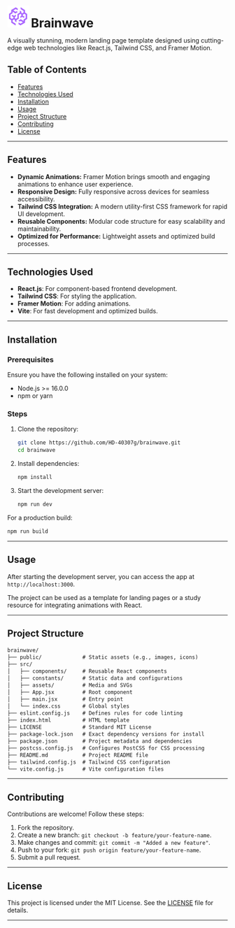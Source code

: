 <p align="start">
  <img src="./src/assets/brainwave-symbol.svg" alt="Brainwave Preview" width="50" height="50"/>
  <span style="font-size: 2em; font-weight: bold;">Brainwave</span>
</p>

A visually stunning, modern landing page template designed using cutting-edge web technologies like React.js, Tailwind CSS, and Framer Motion.

## Table of Contents
- [Features](#features)
- [Technologies Used](#technologies-used)
- [Installation](#installation)
- [Usage](#usage)
- [Project Structure](#project-structure)
- [Contributing](#contributing)
- [License](#license)

---

## Features
- **Dynamic Animations:** Framer Motion brings smooth and engaging animations to enhance user experience.
- **Responsive Design:** Fully responsive across devices for seamless accessibility.
- **Tailwind CSS Integration:** A modern utility-first CSS framework for rapid UI development.
- **Reusable Components:** Modular code structure for easy scalability and maintainability.
- **Optimized for Performance:** Lightweight assets and optimized build processes.

---


## Technologies Used
- **React.js**: For component-based frontend development.
- **Tailwind CSS**: For styling the application.
- **Framer Motion**: For adding animations.
- **Vite**: For fast development and optimized builds.

---

## Installation

### Prerequisites
Ensure you have the following installed on your system:
- Node.js >= 16.0.0
- npm or yarn

### Steps
1. Clone the repository:
   ```bash
   git clone https://github.com/HD-40307g/brainwave.git
   cd brainwave
   ```
2. Install dependencies:
   ```bash
   npm install
   ```
3. Start the development server:
   ```bash
   npm run dev
   ```

For a production build:
```bash
npm run build
```

---

## Usage
After starting the development server, you can access the app at `http://localhost:3000`.

The project can be used as a template for landing pages or a study resource for integrating animations with React.

---

## Project Structure
```
brainwave/
├── public/             # Static assets (e.g., images, icons)
├── src/
│   ├── components/     # Reusable React components
│   ├── constants/      # Static data and configurations
│   ├── assets/         # Media and SVGs
│   ├── App.jsx         # Root component
│   ├── main.jsx        # Entry point
│   └── index.css       # Global styles
├── eslint.config.js    # Defines rules for code linting
├── index.html          # HTML template
├── LICENSE             # Standard MIT License
├── package-lock.json   # Exact dependency versions for install
├── package.json        # Project metadata and dependencies
├── postcss.config.js   # Configures PostCSS for CSS processing
├── README.md           # Project README file
├── tailwind.config.js  # Tailwind CSS configuration
└── vite.config.js      # Vite configuration files
```

---

## Contributing
Contributions are welcome! Follow these steps:
1. Fork the repository.
2. Create a new branch: `git checkout -b feature/your-feature-name`.
3. Make changes and commit: `git commit -m "Added a new feature"`.
4. Push to your fork: `git push origin feature/your-feature-name`.
5. Submit a pull request.

---

## License
This project is licensed under the MIT License. See the [LICENSE](LICENSE) file for details.

---
